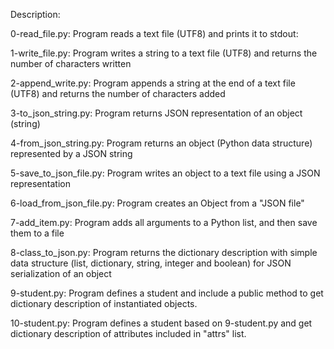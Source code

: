 Description:

0-read_file.py: Program reads a text file (UTF8) and prints it to stdout:

1-write_file.py: Program writes a string to a text file (UTF8) and returns the number of characters written

2-append_write.py: Program appends a string at the end of a text file (UTF8) and returns the number of characters added

3-to_json_string.py: Program returns JSON representation of an object (string)

4-from_json_string.py: Program returns an object (Python data structure) represented by a JSON string

5-save_to_json_file.py: Program writes an object to a text file using a JSON representation

6-load_from_json_file.py: Program creates an Object from a "JSON file"

7-add_item.py: Program adds all arguments to a Python list, and then save them to a file

8-class_to_json.py: Program returns the dictionary description with simple data structure (list, dictionary, string, integer and boolean) for JSON serialization of an object

9-student.py: Program defines a student and include a public method to get dictionary description of instantiated objects.

10-student.py: Program defines a student based on 9-student.py and get dictionary description of attributes included in "attrs" list.

